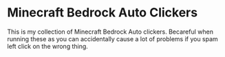# Minecraft Bedrock Auto Clickers
This is my collection of Minecraft Bedrock Auto clickers. Becareful when running these as you can accidentally cause a lot of problems if you spam left click on the wrong thing.
